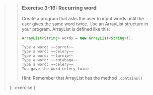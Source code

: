 >> ### Exercise 3-16: Recurring word
>> 
>> Create a program that asks the user to input words until the user gives the same word twice. Use an ArrayList structure in your program. ArrayList is defined like this:
>> 
>>```java
>> ArrayList<String> words = new ArrayList<String>();
>>```
>>
>>```output
>> Type a word: ~~carrot~~
>> Type a word: ~~celery~~
>> Type a word: ~~turnip~~
>> Type a word: ~~rutabaga~~
>> Type a word: ~~celery~~
>> You gave the word celery twice
>>```
>>
>> Hint: Remember that ArrayList has the method `.contains()`
>> 
>{: .exercise }